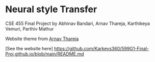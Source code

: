 # Neural style Transfer

CSE 455 Final Project by Abhinav Bandari, Arnav Thareja, Karthikeya Vemuri, Parthiv Mathur

Website theme from [Arnav Thareja](https://arnavthareja.github.io)

[See the website here] https://github.com/Karkeys360/599G1-Final-Proj.github.io/blob/main/README.md 
